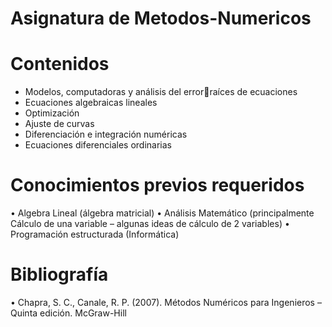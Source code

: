 # Asignatura de Metodos-Numericos

# Contenidos

* Modelos, computadoras y análisis del errorraíces de ecuaciones
* Ecuaciones algebraicas lineales
* Optimización
* Ajuste de curvas
* Diferenciación e integración numéricas
* Ecuaciones diferenciales ordinarias

# Conocimientos previos requeridos

• Algebra Lineal (álgebra matricial)
• Análisis Matemático (principalmente Cálculo de una variable – algunas ideas de cálculo de 2 variables)
• Programación estructurada (Informática)

# Bibliografía 

• Chapra, S. C., Canale, R. P. (2007). Métodos Numéricos para Ingenieros – Quinta edición. McGraw-Hill    
